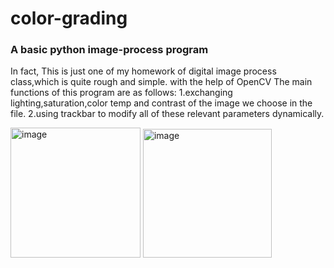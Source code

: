 # color-grading
### A basic python image-process program
In fact, This is just one of my homework of  digital image process class,which is quite rough and simple.
with the help of OpenCV
The main functions of this program are as follows:
1.exchanging lighting,saturation,color temp and contrast of the image we choose in the file.
2.using trackbar to modify all of these relevant parameters dynamically.

<p float="left">
  <img width="208" alt="image" src="https://user-images.githubusercontent.com/107124993/221186262-945cc948-17b9-4d84-a05f-149028dee2c1.png">
  <img width="206" alt="image" src="https://user-images.githubusercontent.com/107124993/221186288-3810582e-2ff5-4869-b460-45cc8eee115c.png">
</p>
